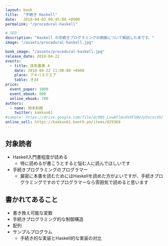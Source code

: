 ```yaml
---
layout: book
title:  "手続き Haskell"
date:   2018-04-03 00:45:00 +0900
permalink: "/procedural-haskell"

# SEO
description: "Haskell の手続きプログラミングの側面について解説した本です。"
image: "/assets/procedural-haskell.jpg"

book_image: "/assets/procedural-haskell.jpg"
release_date: 2018-04-22
events: 
  - title: 技術書典 4
    date: 2018-04-22 11:00:00 +0900
    place: アキバスクエア
    table: き34
price:
  event_paper: 1000
  event_ebook: 800
  online_ebook: 700
authors: 
  - name: 岡本和樹
    twitter: kakkun61
#sample: https://drive.google.com/file/d/0B5_LxwAFlmxXVXFSNUJyVncxcVU/
online_sell: https://kakkun61.booth.pm/items/829369
---
```

<h2>対象読者</h2>
<ul>
  <li>Haskell入門書程度が読める
    <ul>
      <li>特に読めるが書こうとすると悩む人に読んでほしいです</li>
    </ul>
  </li>
  <li>手続きプログラミングのプログラマー
    <ul>
      <li>厳密に本書を読むためにはHaskellを読めた方がよいですが、手続きプログラミングですのでプログラマーなら雰囲気で読めると思います</li>
    </ul>
  </li>
</ul>

<h2>書かれてあること</h2>
<ul>
  <li>書き換え可能な変数</li>
  <li>手続きプログラミング的な制御構造</li>
  <li>配列</li>
  <li>サンプルプログラム
    <ul>
      <li>手続き的な実装とHaskell的な実装の対比</li>
    </ul>
  </li>
</ul>
